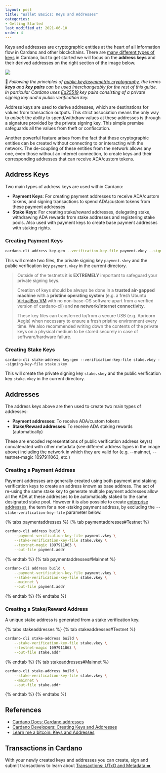 ```yaml
---
layout: post
title: "Wallet Basics: Keys and Addresses"
categories:
- Getting Started
last_modified_at: 2021-06-10
order: 4
---
```


Keys and addresses are cryptographic entities at the heart of all information flow in Cardano and other blockchains. There are [many different types of keys](https://cips.cardano.org/cips/cip5/) in Cardano, but to get started we will focus on the **address keys** and their derived addresses on the right section of the image below.

![](https://github.com/ilap/ShelleyStuffs/raw/master/images/ShelleyKeyAndAddresses.png)

📝 _Following the principles of [public key/asymmetric cryptography](https://www.blockchain-council.org/blockchain/how-does-blockchain-use-public-key-cryptography/), the terms **keys** and **key pairs** can be used interchangeably for the rest of this guide. In particular Cardano uses [Ed25519](https://en.wikipedia.org/wiki/EdDSA#Ed25519) key pairs consisting of a private signing key and a public verification key._

Address keys are used to derive addresses, which are destinations for values from transaction outputs. This strict association means the only way to _unlock_ the ability to spend/withdraw values at these addresses is through a signature provided by the private signing key. This simple premise safeguards all the values from theft or confiscation.

Another powerful feature arises from the fact that these cryptographic
entities can be created without connecting to or interacting with the network. The de-coupling of these entities from the network
allows any one, even those without an internet connection, to create keys and their corresponding addresses that can receive ADA/custom tokens.

## Address Keys

Two main types of address keys are used within Cardano:

- **Payment Keys**: For creating payment addresses to receive ADA/custom tokens, and signing transactions
  to spend ADA/custom tokens from these payment addresses
- **Stake Keys**: For creating stake/reward addresses, delegating
  stake, withdrawing ADA rewards from stake addresses and registering
  stake pools. Also used with payment keys to create base payment addresses with staking rights.

### Creating Payment Keys

```bash
cardano-cli address key-gen --verification-key-file payment.vkey --signing-key-file payment.skey
```

This will create two files, the private signing key `payment.skey` and the
public verification key `payment.vkey` in the current directory.

<blockquote class="media notice notice-danger"><i class="icon_ribbon_alt"></i><div markdown="1">

Outside of the testnets it is **EXTREMELY** important to safeguard
your private signing keys.

Creation of keys should be always be done in a **trusted air-gapped
machine** with a **pristine operating system** (e.g. a fresh Ubuntu
[VirtualBox VM](https://www.virtualbox.org/wiki/Downloads) with no
non-base-OS software apart from a verified version of cardano-cli) and
**no network/internet connectivity**. <!-- Signing transactions should
also be done in the air-gapped machine containing the private keys
where signed transactions can then be transferred out via a secure
USB. At no point should the signing keys be transferred to another
machine that is not air-gapped. -->

These key files can transferred to/from a secure USB (e.g. Apricorn
Aegis) when necessary to ensure a fresh pristine environment every
time. We also recommended writing down the contents of the private
keys on a physical medium to be stored securely in case of
software/hardware failure.

</div></blockquote>

### Creating Stake Keys

```
cardano-cli stake-address key-gen --verification-key-file stake.vkey --signing-key-file stake.skey
```

This will create the private signing key `stake.skey` and the public
verification key `stake.vkey` in the current directory.

## Addresses

The address keys above are then used to create two main types of addresses:

- **Payment addresses**: To receive ADA/custom tokens
- **Stake/Reward addresses**: To receive ADA staking rewards (automatically)

These are encoded representations of public verification address key(s) concatenated with other metadata (see
different address types in the image above) including the network in
which they are valid for (e.g. --mainnet, --testnet-magic 1097911063,
etc.)

### Creating a Payment Address

Payment addresses are generally created using both payment and staking
verification keys to create an address known as base address. The act of
re-using the same stake key to generate multiple payment addresses
allow all the ADA at these addresses to be automatically staked to the
same designated stake pool. However it is also possible to create
[enterprise
addresses](https://docs.cardano.org/en/latest/learn/types-addresses.html#enterprise-addresses),
the term for a non-staking payment address, by excluding the
`--stake-verification-key-file` parameter below.

{% tabs paymentaddresses %}
{% tab paymentaddresses#Testnet %}
```bash
cardano-cli address build \
    --payment-verification-key-file payment.vkey \
    --stake-verification-key-file stake.vkey \
    --testnet-magic 1097911063 \
    --out-file payment.addr
```
{% endtab %}
{% tab paymentaddresses#Mainnet %}
```bash
cardano-cli address build \
    --payment-verification-key-file payment.vkey \
    --stake-verification-key-file stake.vkey \
    --mainnet \
    --out-file payment.addr
```
{% endtab %}
{% endtabs %}

### Creating a Stake/Reward Address

A unique stake address is generated from a stake verification key.

{% tabs stakeaddresses %}
{% tab stakeaddresses#Testnet %}
```bash
cardano-cli stake-address build \
    --stake-verification-key-file stake.vkey \
    --testnet-magic 1097911063 \
    --out-file stake.addr
```
{% endtab %}
{% tab stakeaddresses#Mainnet %}
```bash
cardano-cli stake-address build \
    --stake-verification-key-file stake.vkey \
    --mainnet \
    --out-file stake.addr
```
{% endtab %}
{% endtabs %}

## References
- [Cardano Docs: Cardano addresses](https://docs.cardano.org/core-concepts/cardano-addresses)
- [Cardano Developers: Creating Keys and Addresses](https://developers.cardano.org/docs/stake-pool-course/handbook/keys-addresses/)
 - [Learn me a bitcoin: Keys and Addresses](https://learnmeabitcoin.com/beginners/keys_addresses)

## Transactions in Cardano 
With your newly created keys and addresses you can create, sign and
submit transactions to learn about [Transactions: UTxO and Metadata
 ➡️](https://learn.lovelace.academy/getting-started/transactions-utxo-and-metadata/)

